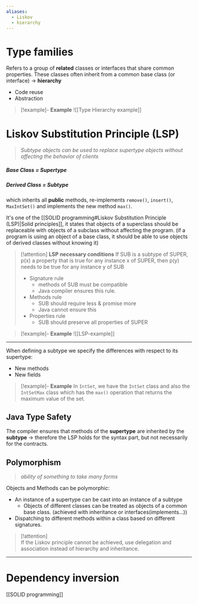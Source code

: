 ```yaml
---
aliases:
  - Liskov
  - hierarchy
---
```

# Type families 
Refers to a group of **related** classes or interfaces that share common properties. 
These classes often inherit from a common base class (or interface) -> **hierarchy**

- Code reuse
- Abstraction

> [!example]-  **Example** 
> ![[Type Hierarchy example]]


# Liskov Substitution Principle (LSP)
> *Subtype objects can be used to replace supertype objects without affecting the behavior of clients*
##### Base Class = Supertype
##### Derived Class = Subtype
which inherits all **public** methods,  re-implements `remove()`, `insert()`, `MaxIntSet()` and implements the new method `max()`. 

It's one of the [[SOLID programming#Liskov Substitution Principle (LSP)|Solid principles]], it states that objects of a superclass should be replaceable with objects of a subclass without affecting the program. 
(if a program is using an object of a base class, it should be able to use objects of derived classes without knowing it)

> [!attention]  **LSP necessary conditions** 
> If SUB is a subtype of SUPER, p(x) a property that is true for any instance x of SUPER, then p(y) needs to be true for any instance y of SUB
> - Signature rule
> 	- methods of SUB must be compatible
> 	- Java compiler ensures this rule. 
> - Methods rule
> 	- SUB should require less & promise more
> 	- Java cannot ensure this
> - Properties rule
> 	- SUB should preserve all properties of SUPER

> [!example]-  **Example** 
 > ![[LSP-example]]

---

When defining a subtype we specify the differences with respect to its supertype: 
- New methods
- New fields
> [!example]-  **Example** 
 > In `IntSet`, we have the `IntSet` class and also the `IntSetMax` class which has the `max()` operation that returns the maximum value of the set. 


## Java Type Safety 
The compiler ensures that methods of the **supertype** are inherited by the **subtype** -> therefore the LSP holds for the syntax part, but not necessarily for the contracts. 


## Polymorphism 
> *ability of something to take many forms*

Objects and Methods can be polymorphic: 
- An instance of a supertype can be cast into an instance of a subtype 
	- Objects of different classes can be treated as objects of a common base class. (achieved with inheritance or interfaces(implements...))
- Dispatching to different methods within a class based on different signatures. 

> [!attention] \
 > If the Liskov principle cannot be achieved, use delegation and association instead of hierarchy and inheritance. 

---

# Dependency inversion 

[[SOLID programming]]